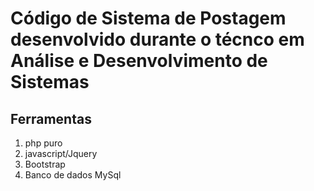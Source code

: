 # Código de Sistema de Postagem desenvolvido durante o técnco em Análise e Desenvolvimento de Sistemas

## Ferramentas

1. php puro
2. javascript/Jquery
3. Bootstrap
4. Banco de dados MySql
